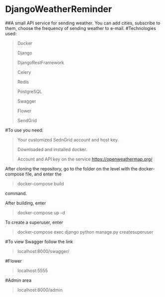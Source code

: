 DjangoWeatherReminder
=
##A small API service for sending weather. You can add cities, subscribe to them, choose the frequency of sending weather to e-mail.
#Technologies used:

>Docker
> 
>Django
> 
>DjangoRestFramework
>
>Celery
>
>Redis
>
>PostgreSQL
>
>Swagger
>
>Flower
> 
>SendGrid

#To use you need:
>Your customized SednGrid account and host key.
>
>Downloaded and installed docker.
>
>Account and API key on the service https://openweathermap.org/

After cloning the repository, go to the folder on the level with the docker-compose file, and enter the 
>docker-compose build
> 
command.

After building, enter 
>docker-compose up -d
> 
To create a superuser, enter 
>docker-compose exec django python manage.py createsuperuser
> 

#To view Swagger follow the link
>localhost:8000/swagger/
> 
#Flower
>localhost:5555
> 
#Admin area
>localhost:8000/admin
